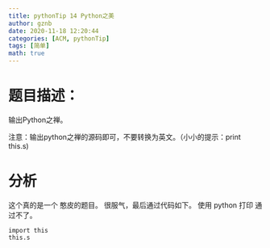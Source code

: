 ```yaml
---
title: pythonTip 14 Python之美
author: gznb
date: 2020-11-18 12:20:44
categories: [ACM, pythonTip]
tags: [简单]
math: true
---
```


# 题目描述：
输出Python之禅。

注意：输出python之禅的源码即可，不要转换为英文。（小小的提示：print this.s)

# 分析
这个真的是一个 憨皮的题目。
很服气，最后通过代码如下。
使用 python 打印 通过不了。
```python3
import this
this.s
```